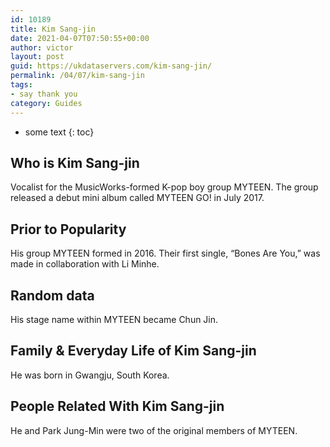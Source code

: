 ```yaml
---
id: 10189
title: Kim Sang-jin
date: 2021-04-07T07:50:55+00:00
author: victor
layout: post
guid: https://ukdataservers.com/kim-sang-jin/
permalink: /04/07/kim-sang-jin
tags:
- say thank you
category: Guides
---
```


* some text
{: toc}


## Who is Kim Sang-jin



Vocalist for the MusicWorks-formed K-pop boy group MYTEEN. The group released a debut mini album called MYTEEN GO! in July 2017.

                
                
                
## Prior to Popularity



His group MYTEEN formed in 2016. Their first single, &#8220;Bones Are You,&#8221; was made in collaboration with Li Minhe.

                
                
                
## Random data



His stage name within MYTEEN became Chun Jin.

                
                
                
## Family & Everyday Life of Kim Sang-jin



He was born in Gwangju, South Korea.

                
                
                
## People Related With Kim Sang-jin



He and Park Jung-Min were two of the original members of MYTEEN.

                
              
            
          
          
          